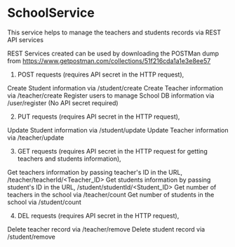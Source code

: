 # SchoolService
This service helps to manage the teachers and students records via REST API services

REST Services created can be used by downloading the POSTMan dump from https://www.getpostman.com/collections/51f216cda1a1e3e8ee57

1. POST requests (requires API secret in the HTTP request),

  Create Student information via /student/create
  Create Teacher information via /teacher/create
  Register users to manage School DB information via /user/register (No API secret required)
  
2. PUT requests (requires API secret in the HTTP request),

  Update Student information via /student/update
  Update Teacher information via /teacher/update

3. GET requests (requires API secret in the HTTP request for getting teachers and students information),

  Get teachers information by passing teacher's ID in the URL, /teacher/teacherId/<Teacher_ID>
  Get students information by passing student's ID in the URL, /student/studentId/<Student_ID>
  Get number of teachers in the school via /teacher/count
  Get number of students in the school via /student/count
  
4. DEL requests (requires API secret in the HTTP request),

  Delete teacher record via /teacher/remove
  Delete student record via /student/remove

